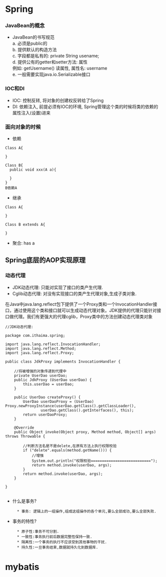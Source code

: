 # Spring
  
### JavaBean的概念  
* JavaBean的书写规范  
a. 必须是public的  
b. 提供默认的构造方法  
c. 字段都是私有的: private String usename;  
d. 提供公有的getter和setter方法: 属性  
例如: getUsername() 读属性, 属性名: username   
e. 一般需要实现java.io.Serializable接口  
  
  
### IOC和DI  
* IOC: 控制反转, 将对象的创建权反转给了Spring  
* DI: 依赖注入, 前提必须有IOC的环境, Spring管理这个类的时候将类的依赖的属性注入(设置)进来  
  
### 面向对象的时候  
* 依赖  
```
Class A{

}

Class B{
  public void xxx(A a){
  
  }
}
B依赖A
```
* 继承  
```
Class A{

}

Class B extends A{

}
```
* 聚合: has a  
  
## Spring底层的AOP实现原理  
### 动态代理  
* JDK动态代理: 只能对实现了接口的类产生代理.  
* Cglib动态代理: 对没有实现接口的类产生代理对象,生成子类对象.  
  
在Java中java.lang.reflect包下提供了一个Proxy类和一个InvocationHandler接口，通过使用这个类和接口就可以生成动态代理对象。JDK提供的代理只能针对接口做代理。我们有更强大的代理cglib，Proxy类中的方法创建动态代理类对象  
  
```
//JDK动态代理:

package com.ithaima.spring;

import java.lang.reflect.InvocationHandler;
import java.lang.reflect.Method;
import java.lang.reflect.Proxy;

public class JdkProxy implements InvocationHandler {

	//将被增强的对象传递到代理中
	private UserDao userDao;
	public JdkProxy (UserDao userDao) {
		this.userDao = userDao;
	}
	
	public UserDao createProxy() {
		UserDao userDaoProxy = (UserDao) Proxy.newProxyInstance(userDao.getClass().getClassLoader(),
				userDao.getClass().getInterfaces(), this);
		return userDaoProxy;
	}
	
	@Override
	public Object invoke(Object proxy, Method method, Object[] args) throws Throwable {
		
		//判断方法名是不是delete,在原有方法上执行权限校验
		if ("delete".equals(method.getName())) {
			//增强
			System.out.println("权限校验===========================");
			return method.invoke(userDao, args);
		}
		return method.invoke(userDao, args);
	}

}
```

```

```
* 什么是事务?  

        * 事务: 逻辑上的一组操作,组成这组操作的各个单元,要么全部成功,要么全部失败.  
  
* 事务的特性?  
  
        * 原子性:事务不可分割.
        * 一致性:事务执行前后数据完整性保持一致.
        * 隔离性:一个事务的执行不应该受到其他事物的干扰.
        * 持久性:一旦事务结束,数据就持久化到数据库.
  
  
# mybatis  
  
  
  
  
  
  
  
  
  
  
  
  
  
  
  
  
  
  
  
  
  
  
  
  
  
  
  
  
  
  
  
  
  
  
  
  
  
  
  
  
  
  
  
  
  
  
  
  
  
  
  
  
  
  
  
  
  
  
  
  
  
  
  
  
  
  
  
  
  
  
  
  
  
  
  
  
  
  
  
  
  
  
  
  
  
  
  
  
  
  
  
  
  
  
  
  
  
  
  
  
  
  
  
  
  
  
  
  
  
  
  



























